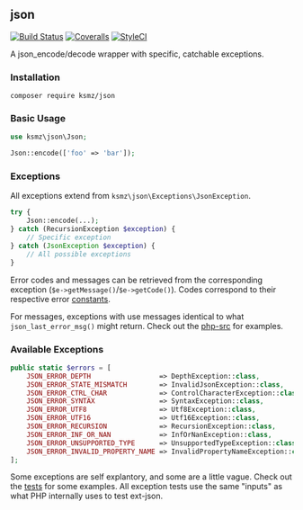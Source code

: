 ## json 
[![Build Status](https://img.shields.io/travis/matical/json.svg?style=flat-square)](https://travis-ci.org/matical/json)
[![Coveralls](https://img.shields.io/coveralls/matical/json.svg?style=flat-square)](https://coveralls.io/github/matical/json)
[![StyleCI](https://github.styleci.io/repos/137324015/shield?branch=master)](https://github.styleci.io/repos/137324015)

A json_encode/decode wrapper with specific, catchable exceptions.

### Installation
`composer require ksmz/json`

### Basic Usage
```php
use ksmz\json\Json;

Json::encode(['foo' => 'bar']);
```

### Exceptions
All exceptions extend from `ksmz\json\Exceptions\JsonException`.

```php
try {
    Json::encode(...);
} catch (RecursionException $exception) {
    // Specific exception
} catch (JsonException $exception) {
    // All possible exceptions
}
```

Error codes and messages can be retrieved from the corresponding exception (`$e->getMessage()`/`$e->getCode()`). 
Codes correspond to their respective error [constants](https://secure.php.net/manual/en/function.json-last-error.php).

For messages, exceptions with use messages identical to what `json_last_error_msg()` might return. Check out the [php-src](https://github.com/php/php-src/blob/master/ext/json/json.c#L215) for examples.

### Available Exceptions
```php
public static $errors = [
    JSON_ERROR_DEPTH                 => DepthException::class,
    JSON_ERROR_STATE_MISMATCH        => InvalidJsonException::class,
    JSON_ERROR_CTRL_CHAR             => ControlCharacterException::class,
    JSON_ERROR_SYNTAX                => SyntaxException::class,
    JSON_ERROR_UTF8                  => Utf8Exception::class,
    JSON_ERROR_UTF16                 => Utf16Exception::class,
    JSON_ERROR_RECURSION             => RecursionException::class,
    JSON_ERROR_INF_OR_NAN            => InfOrNanException::class,
    JSON_ERROR_UNSUPPORTED_TYPE      => UnsupportedTypeException::class,
    JSON_ERROR_INVALID_PROPERTY_NAME => InvalidPropertyNameException::class,
];
```

Some exceptions are self explantory, and some are a little vague. Check out the [tests](https://github.com/matical/json/blob/master/tests/JsonTest.php) for some examples. All exception tests use the same "inputs" as what PHP internally uses to test ext-json.
